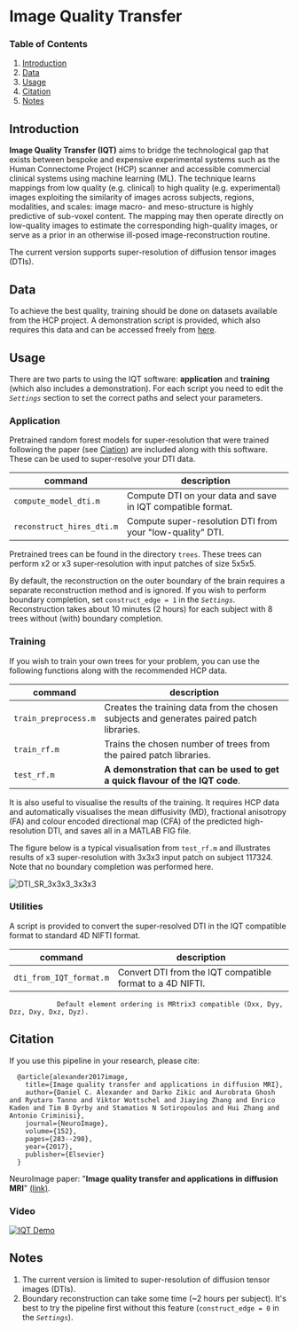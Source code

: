 # Image Quality Transfer

### Table of Contents
1. [Introduction](#introduction)
2. [Data](#data)
3. [Usage](#usage)
4. [Citation](#citation)
5. [Notes](#notes)


## Introduction
__Image Quality Transfer (IQT)__ aims to bridge the technological gap that exists between bespoke and expensive experimental systems such as the Human Connectome Project (HCP) scanner and accessible commercial clinical systems using machine learning (ML). The technique learns mappings from low quality (e.g. clinical) to high quality (e.g. experimental) images exploiting the similarity of images across subjects, regions, modalities, and scales: image macro- and meso-structure is highly predictive of sub-voxel content. The mapping may then operate directly on low-quality images to estimate the corresponding high-quality images, or serve as a prior in an otherwise ill-posed image-reconstruction routine. 

The current version supports super-resolution of diffusion tensor images (DTIs).

## Data
To achieve the best quality, training should be done on datasets available from the HCP project. 
A demonstration script is provided, which also requires this data and can be accessed freely from [here](http://www.humanconnectome.org/study/hcp-young-adult). 

## Usage

There are two parts to using the IQT software: __application__ and __training__ (which also includes a demonstration).
For each script you need to edit the _`Settings`_ section to set the correct paths and select your parameters.

### Application

Pretrained random forest models for super-resolution that were trained following the paper (see [Ciation](#citation)) are included along with this software.
These can be used to super-resolve your DTI data.

command | description
--- | ---
`compute_model_dti.m` | Compute DTI on your data and save in IQT compatible format.
`reconstruct_hires_dti.m` | Compute super-resolution DTI from your "low-quality" DTI.


Pretrained trees can be found in the directory `trees`. These trees can perform x2 or x3 super-resolution with input patches of size 5x5x5. 

By default, the reconstruction on the outer boundary of the brain requires a separate reconstruction method and is ignored. If you wish to perform boundary completion, 
set `construct_edge = 1` in the _`Settings`_. Reconstruction takes about 10 minutes (2 hours) for each subject with 8 trees without (with) boundary completion.


### Training

If you wish to train your own trees for your problem, you can use the following functions along with the recommended HCP data.

command | description
--- | ---
`train_preprocess.m` | Creates the training data from the chosen subjects and generates paired patch libraries.
`train_rf.m` | Trains the chosen number of trees from the paired patch libraries.
`test_rf.m` | __A demonstration that can be used to get a quick flavour of the IQT code__. 
It is also useful to visualise the results of the training. It requires HCP data and 
automatically visualises the mean diffusivity (MD), fractional anisotropy (FA) and colour encoded directional map (CFA) 
of the predicted high-resolution DTI, and saves all in a MATLAB FIG file.

The figure below is a typical visualisation from `test_rf.m` and illustrates results of x3 super-resolution 
with 3x3x3 input patch on subject 117324. Note that no boundary completion was performed here. 

![DTI_SR_3x3x3_3x3x3](https://cloud.githubusercontent.com/assets/14926992/24544089/e2e18f72-15f9-11e7-8f7c-0488a8b197aa.png)

### Utilities

A script is provided to convert the super-resolved DTI in the IQT compatible format to standard 4D NIFTI format.

command | description
--- | ---
`dti_from_IQT_format.m` | Convert DTI from the IQT compatible format to a 4D NIFTI.
				Default element ordering is MRtrix3 compatible (Dxx, Dyy, Dzz, Dxy, Dxz, Dyz).



## Citation
If you use this pipeline in your research, please cite:

      @article{alexander2017image,
        title={Image quality transfer and applications in diffusion MRI},
        author={Daniel C. Alexander and Darko Zikic and Aurobrata Ghosh and Ryutaro Tanno and Viktor Wottschel and Jiaying Zhang and Enrico Kaden and Tim B Dyrby and Stamatios N Sotiropoulos and Hui Zhang and Antonio Criminisi},
        journal={NeuroImage},
        volume={152},
        pages={283--298},
        year={2017},
        publisher={Elsevier}
      }

NeuroImage paper: "**Image quality transfer and applications in diffusion MRI**" [(link)](http://www.sciencedirect.com/science/article/pii/S1053811917302008).  

### Video
[![IQT Demo](https://img.youtube.com/vi/_738lFAZSUk/0.jpg)](https://www.youtube.com/watch?v=_738lFAZSUk&feature=youtu.be)

## Notes
1. The current version is limited to super-resolution of diffusion tensor images (DTIs). 
2. Boundary reconstruction can take some time (~2 hours per subject). It's best to try the pipeline first without this feature (`construct_edge = 0` in the _`Settings`_).
